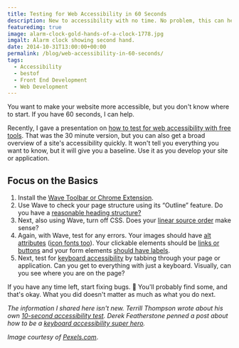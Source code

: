 ```yaml
---
title: Testing for Web Accessibility in 60 Seconds
description: New to accessibility with no time. No problem, this can help.
featuredimg: true
image: alarm-clock-gold-hands-of-a-clock-1778.jpg
imgalt: Alarm clock showing second hand.
date: 2014-10-31T13:00:00+00:00
permalink: /blog/web-accessibility-in-60-seconds/
tags:
  - Accessibility
  - bestof
  - Front End Development
  - Web Development
---
```


You want to make your website more accessible, but you don't know where to start. If you have 60 seconds, I can help.

Recently, I gave a presentation on [how to test for web accessibility with free tools](http://davidakennedy.com/2014/09/12/a-workflow-for-testing-web-accessibility-with-free-tools/). That was the 30 minute version, but you can also get a broad overview of a site's accessibility quickly. It won't tell you everything you want to know, but it will give you a baseline. Use it as you develop your site or application.

## Focus on the Basics

1. Install the [Wave Toolbar or Chrome Extension](http://wave.webaim.org).
2. Use Wave to check your page structure using its &#8220;Outline&#8221; feature. Do you have a [reasonable heading structure?](http://webaim.org/techniques/semanticstructure/)
3. Next, also using Wave, turn off CSS. Does your [linear source order](http://webaim.org/techniques/screenreader/#linearization) make sense?
4. Again, with Wave, test for any errors. Your images should have [alt attributes](http://webaim.org/techniques/alttext/) ([icon fonts too](http://davidakennedy.com/2014/09/18/icon-font-text-alternatives/)). Your clickable elements should be [links or buttons](http://webaim.org/techniques/keyboard/#problems) and your form elements [should have labels](http://webaim.org/techniques/forms/#labels).
5. Next, test for [keyboard accessibility](http://webaim.org/techniques/keyboard/) by tabbing through your page or application. Can you get to everything with just a keyboard. Visually, can you see where you are on the page?

If you have any time left, start fixing bugs. 🙂 You'll probably find some, and that's okay. What you did doesn't matter as much as what you do next.

_The information I shared here isn't new. Terrill Thompson wrote about his own [10-second accessibility test](http://terrillthompson.com/blog/229/). Derek Featherstone penned a post about how to be a [keyboard accessibility super hero](http://simplyaccessible.com/article/keyboard-superhero/)._

_Image courtesy of [Pexels.com](http://www.pexels.com/photo/1778/)_.
